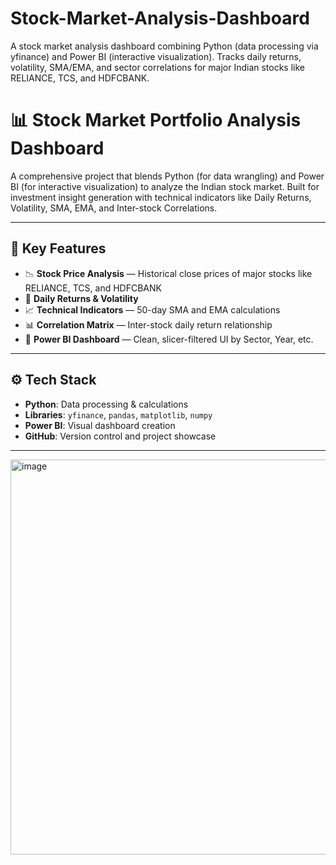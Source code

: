 # Stock-Market-Analysis-Dashboard
A stock market analysis dashboard combining Python (data processing via yfinance) and Power BI (interactive visualization). Tracks daily returns, volatility, SMA/EMA, and sector correlations for major Indian stocks like RELIANCE, TCS, and HDFCBANK.

# 📊 Stock Market Portfolio Analysis Dashboard

A comprehensive project that blends Python (for data wrangling) and Power BI (for interactive visualization) to analyze the Indian stock market. Built for investment insight generation with technical indicators like Daily Returns, Volatility, SMA, EMA, and Inter-stock Correlations.

---

## 🧠 Key Features

- 📉 **Stock Price Analysis** — Historical close prices of major stocks like RELIANCE, TCS, and HDFCBANK
- 🔄 **Daily Returns & Volatility**
- 📈 **Technical Indicators** — 50-day SMA and EMA calculations
- 📊 **Correlation Matrix** — Inter-stock daily return relationship
- 🎯 **Power BI Dashboard** — Clean, slicer-filtered UI by Sector, Year, etc.

---

## ⚙️ Tech Stack

- **Python**: Data processing & calculations  
- **Libraries**: `yfinance`, `pandas`, `matplotlib`, `numpy`  
- **Power BI**: Visual dashboard creation  
- **GitHub**: Version control and project showcase

---

<img width="1142" height="632" alt="image" src="https://github.com/user-attachments/assets/67eca0ea-b6b2-4f08-a04d-516cdd10e42f" />
